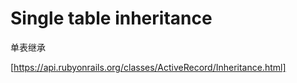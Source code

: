 # Single table inheritance
 
单表继承

[https://api.rubyonrails.org/classes/ActiveRecord/Inheritance.html]

